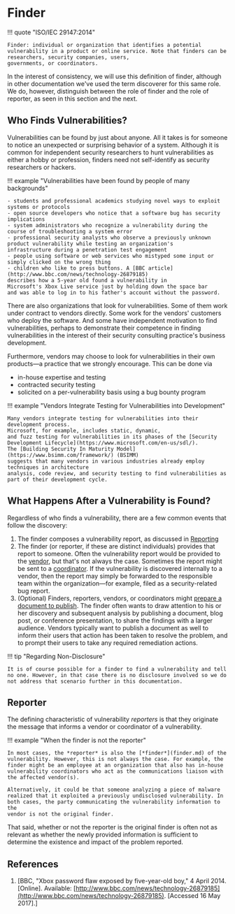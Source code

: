 # Finder

!!! quote "ISO/IEC 29147:2014"

    Finder: individual or organization that identifies a potential
    vulnerability in a product or online service. Note that finders can be researchers, security companies, users, 
    governments, or coordinators.

In the interest of consistency, we will use this
definition of finder, although in other documentation we've used the
term discoverer for this same role. We do, however, distinguish between
the role of finder and the role of reporter, as seen in this section and
the next.

## Who Finds Vulnerabilities?

Vulnerabilities can be found by just about anyone. All it takes is for
someone to notice an unexpected or surprising behavior of a system.
Although it is common for independent security researchers to hunt
vulnerabilities as either a hobby or profession, finders need not
self-identify as security researchers or hackers.

!!! example "Vulnerabilities have been found by people of many backgrounds"

    - students and professional academics studying novel ways to exploit
    systems or protocols
    - open source developers who notice that a software bug has security
    implications
    - system administrators who recognize a vulnerability during the
    course of troubleshooting a system error
    - professional security analysts who observe a previously unknown
    product vulnerability while testing an organization's
    infrastructure during a penetration test engagement
    - people using software or web services who mistyped some input or
    simply clicked on the wrong thing
    - children who like to press buttons. A [BBC article](http://www.bbc.com/news/technology-26879185)
    describes how a 5-year old found a vulnerability in
    Microsoft's Xbox Live service just by holding down the space bar
    and was able to log in to his father's account without the password.


There are also organizations that look for vulnerabilities. Some of them
work under contract to vendors directly. Some work for the vendors'
customers who deploy the software. And some have independent motivation
to find vulnerabilities, perhaps to demonstrate their competence in
finding vulnerabilities in the interest of their security consulting
practice's business development.

Furthermore, vendors may choose to look for vulnerabilities in their own
products&mdash;a practice that we strongly encourage. This can be done via

- in-house expertise and testing
- contracted security testing
- solicited on a per-vulnerability basis using a bug bounty program

!!! example "Vendors Integrate Testing for Vulnerabilities into Development"

    Many vendors integrate testing for vulnerabilities into their development process.
    Microsoft, for example, includes static, dynamic,
    and fuzz testing for vulnerabilities in its phases of the [Security
    Development Lifecycle](https://www.microsoft.com/en-us/sdl/).
    The [Building Security In Maturity Model](https://www.bsimm.com/framework/) (BSIMM)
    suggests that many vendors in various industries already employ techniques in architecture
    analysis, code review, and security testing to find vulnerabilities as
    part of their development cycle.

## What Happens After a Vulnerability is Found?

Regardless of who finds a vulnerability, there are a few common events
that follow the discovery:

1. The finder composes a vulnerability report, as discussed in [Reporting](../phases/reporting.md)
2. The finder (or reporter, if these are distinct individuals) provides
    that report to someone. Often the vulnerability report would be
    provided to the [vendor](vendor.md), but that's not always the case. Sometimes
    the report might be sent to a [coordinator](coordinator.md). If the vulnerability is
    discovered internally to a vendor, then the report may simply be
    forwarded to the responsible team within the organization&mdash;for
    example, filed as a security-related bug report. 
3. (Optional) Finders, reporters, vendors, or coordinators might
    [prepare a document to publish](../phases/public_awareness.md). The finder often wants to draw
    attention to his or her discovery and subsequent analysis by
    publishing a document, blog post, or conference presentation, to
    share the findings with a larger audience. Vendors typically want to
    publish a document as well to inform their users that action has
    been taken to resolve the problem, and to prompt their users to take
    any required remediation actions.

!!! tip "Regarding Non-Disclosure"

    It is of course possible for a finder to find a vulnerability and tell
    no one. However, in that case there is no disclosure involved so we do
    not address that scenario further in this documentation.

## Reporter

The defining characteristic of vulnerability *reporters* is that they
originate the message that informs a vendor or coordinator of a
vulnerability.

!!! example "When the finder is not the reporter"

    In most cases, the *reporter* is also the [*finder*](finder.md) of the
    vulnerability. However, this is not always the case. For example, the
    finder might be an employee at an organization that also has in-house
    vulnerability coordinators who act as the communications liaison with
    the affected vendor(s).

    Alternatively, it could be that someone analyzing a piece of malware
    realized that it exploited a previously undisclosed vulnerability. In
    both cases, the party communicating the vulnerability information to the
    vendor is not the original finder.

That said, whether or not the
reporter is the original finder is often not as relevant as whether the
newly provided information is sufficient to determine the existence and
impact of the problem reported.


## References

1. [BBC, "Xbox password flaw exposed by five-year-old boy," 4
    April 2014. \[Online\]. Available:
    [http://www.bbc.com/news/technology-26879185](http://www.bbc.com/news/technology-26879185). \[Accessed 16 May
    2017\].]